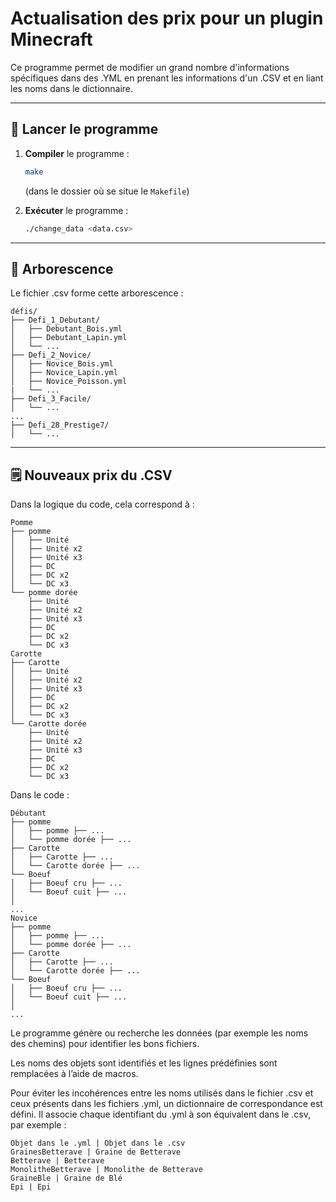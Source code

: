 # Actualisation des prix pour un plugin Minecraft

Ce programme permet de modifier un grand nombre d'informations spécifiques dans des .YML en prenant les informations d'un .CSV et en liant les noms dans le dictionnaire.

---

## 🚀 Lancer le programme

1. **Compiler** le programme :
   ```bash
   make
   ```
   (dans le dossier où se situe le `Makefile`)

2. **Exécuter** le programme :
   ```bash
   ./change_data <data.csv>
   ```
---

## 🌳 Arborescence

Le fichier .csv forme cette arborescence :

```
défis/
├── Defi_1_Debutant/
│   ├── Debutant_Bois.yml
│   ├── Debutant_Lapin.yml
│   └── ...
├── Defi_2_Novice/
│   ├── Novice_Bois.yml
│   ├── Novice_Lapin.yml
│   ├── Novice_Poisson.yml
|   └── ...
├── Defi_3_Facile/
│   └── ...
...
├── Defi_28_Prestige7/
│   └── ...
```
---



## 🗒️ Nouveaux prix du .CSV

Dans la logique du code, cela correspond à :

```
Pomme
├── pomme
│   ├── Unité
│   ├── Unité x2
│   ├── Unité x3
│   ├── DC
│   ├── DC x2
│   └── DC x3
└── pomme dorée
    ├── Unité
    ├── Unité x2
    ├── Unité x3
    ├── DC
    ├── DC x2
    └── DC x3
Carotte
├── Carotte
│   ├── Unité
│   ├── Unité x2
│   ├── Unité x3
│   ├── DC
│   ├── DC x2
│   └── DC x3
└── Carotte dorée
    ├── Unité
    ├── Unité x2
    ├── Unité x3
    ├── DC
    ├── DC x2
    └── DC x3

```

Dans le code :

```
Débutant
├── pomme
│   ├── pomme ├── ...
│   └── pomme dorée ├── ...
├── Carotte
│   ├── Carotte ├── ...
│   └── Carotte dorée ├── ...
└── Boeuf
│   ├── Boeuf cru ├── ...
│   └── Boeuf cuit ├── ...
│
...
Novice
├── pomme
│   ├── pomme ├── ...
│   └── pomme dorée ├── ...
├── Carotte
│   ├── Carotte ├── ...
│   └── Carotte dorée ├── ...
└── Boeuf
│   ├── Boeuf cru ├── ...
│   └── Boeuf cuit ├── ...
│
...

```

Le programme génère ou recherche les données (par exemple les noms des chemins) pour identifier les bons fichiers.

Les noms des objets sont identifiés et les lignes prédéfinies sont remplacées à l’aide de macros.

Pour éviter les incohérences entre les noms utilisés dans le fichier .csv et ceux présents dans les fichiers .yml, un dictionnaire de correspondance est défini. Il associe chaque identifiant du .yml à son équivalent dans le .csv, par exemple :

```
Objet dans le .yml | Objet dans le .csv
GrainesBetterave | Graine de Betterave
Betterave | Betterave
MonolitheBetterave | Monolithe de Betterave
GraineBle | Graine de Blé
Epi | Epi 
```
